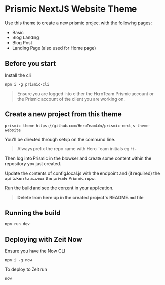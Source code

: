 
# Prismic NextJS Website Theme

Use this theme to create a new prismic project with the following pages:

- Basic 
- Blog Landing
- Blog Post
- Landing Page (also used for Home page)


## Before you start

Install the cli

    npm i -g prismic-cli

> Ensure you are logged into either the HeroTeam Prismic account or the Prismic account of the client you are working on.

## Create a new project from this theme

    prismic theme https://github.com/HeroTeamLdn/prismic-nextjs-theme-website

You'll be directed through setup on the command line. 

> Always prefix the repo name with Hero Team initials eg `ht-` 

Then log into Prismic in the browser and create some content within the repository you just created. 

Update the contents of config.local.js with the endpoint and (if required) the api token to access the private Prismic repo.

Run the build and see the content in your application.

> **Delete from here up in the created project's README.md file**


## Running the build

    npm run dev
    
## Deploying with Zeit Now

Ensure you have the Now CLI

    npm i -g now

To deploy to Zeit run

    now
